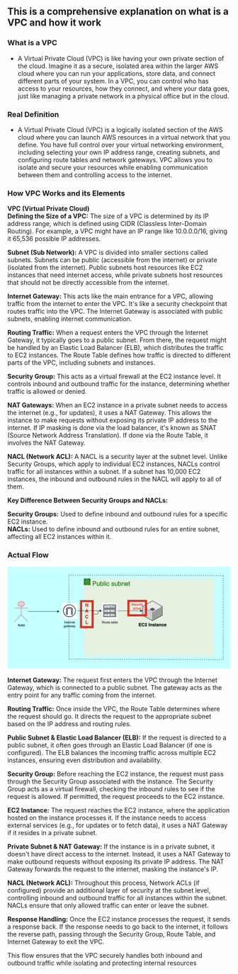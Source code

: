 ## This is a comprehensive explanation on what is a VPC and how it work

### What is a VPC
- A Virtual Private Cloud (VPC) is like having your own private section of the cloud. Imagine it as a secure, isolated area within the larger AWS cloud where you can run your applications, store data, and connect different parts of your system. In a VPC, you can control who has access to your resources, how they connect, and where your data goes, just like managing a private network in a physical office but in the cloud.

### Real Definition
- A Virtual Private Cloud (VPC) is a logically isolated section of the AWS cloud where you can launch AWS resources in a virtual network that you define. You have full control over your virtual networking environment, including selecting your own IP address range, creating subnets, and configuring route tables and network gateways. VPC allows you to isolate and secure your resources while enabling communication between them and controlling access to the internet.

### How VPC Works and its Elements
<b>VPC (Virtual Private Cloud)</b>  
<b>Defining the Size of a VPC:</b> The size of a VPC is determined by its IP address range, which is defined using CIDR (Classless Inter-Domain Routing). For example, a VPC might have an IP range like 10.0.0.0/16, giving it 65,536 possible IP addresses.

<b>Subnet (Sub Network):</b> A VPC is divided into smaller sections called subnets. Subnets can be public (accessible from the internet) or private (isolated from the internet). Public subnets host resources like EC2 instances that need internet access, while private subnets host resources that should not be directly accessible from the internet.

<b>Internet Gateway:</b> This acts like the main entrance for a VPC, allowing traffic from the internet to enter the VPC. It's like a security checkpoint that routes traffic into the VPC. The Internet Gateway is associated with public subnets, enabling internet communication.

<b>Routing Traffic:</b> When a request enters the VPC through the Internet Gateway, it typically goes to a public subnet. From there, the request might be handled by an Elastic Load Balancer (ELB), which distributes the traffic to EC2 instances. The Route Table defines how traffic is directed to different parts of the VPC, including subnets and instances.

<b>Security Group:</b> This acts as a virtual firewall at the EC2 instance level. It controls inbound and outbound traffic for the instance, determining whether traffic is allowed or denied.

<b>NAT Gateways:</b> When an EC2 instance in a private subnet needs to access the internet (e.g., for updates), it uses a NAT Gateway. This allows the instance to make requests without exposing its private IP address to the internet. If IP masking is done via the load balancer, it's known as SNAT (Source Network Address Translation). If done via the Route Table, it involves the NAT Gateway.

<b>NACL (Network ACL):</b> A NACL is a security layer at the subnet level. Unlike Security Groups, which apply to individual EC2 instances, NACLs control traffic for all instances within a subnet. If a subnet has 10,000 EC2 instances, the inbound and outbound rules in the NACL will apply to all of them.

<b>Key Difference Between Security Groups and NACLs:</b>

<b>Security Groups:</b> Used to define inbound and outbound rules for a specific EC2 instance.<br>
<b>NACLs:</b> Used to define inbound and outbound rules for an entire subnet, affecting all EC2 instances within it.

### Actual Flow 

![VPC flow](image.png)

<b>Internet Gateway:</b> The request first enters the VPC through the Internet Gateway, which is connected to a public subnet. The gateway acts as the entry point for any traffic coming from the internet.

<b>Routing Traffic:</b> Once inside the VPC, the Route Table determines where the request should go. It directs the request to the appropriate subnet based on the IP address and routing rules.

<b>Public Subnet & Elastic Load Balancer (ELB):</b> If the request is directed to a public subnet, it often goes through an Elastic Load Balancer (if one is configured). The ELB balances the incoming traffic across multiple EC2 instances, ensuring even distribution and availability.

<b>Security Group:</b> Before reaching the EC2 instance, the request must pass through the Security Group associated with the instance. The Security Group acts as a virtual firewall, checking the inbound rules to see if the request is allowed. If permitted, the request proceeds to the EC2 instance.

<b>EC2 Instance:</b> The request reaches the EC2 instance, where the application hosted on the instance processes it. If the instance needs to access external services (e.g., for updates or to fetch data), it uses a NAT Gateway if it resides in a private subnet.

<b>Private Subnet & NAT Gateway:</b> If the instance is in a private subnet, it doesn't have direct access to the internet. Instead, it uses a NAT Gateway to make outbound requests without exposing its private IP address. The NAT Gateway forwards the request to the internet, masking the instance's IP.

<b>NACL (Network ACL):</b> Throughout this process, Network ACLs (if configured) provide an additional layer of security at the subnet level, controlling inbound and outbound traffic for all instances within the subnet. NACLs ensure that only allowed traffic can enter or leave the subnet.

<b>Response Handling:</b> Once the EC2 instance processes the request, it sends a response back. If the response needs to go back to the internet, it follows the reverse path, passing through the Security Group, Route Table, and Internet Gateway to exit the VPC.

This flow ensures that the VPC securely handles both inbound and outbound traffic while isolating and protecting internal resources